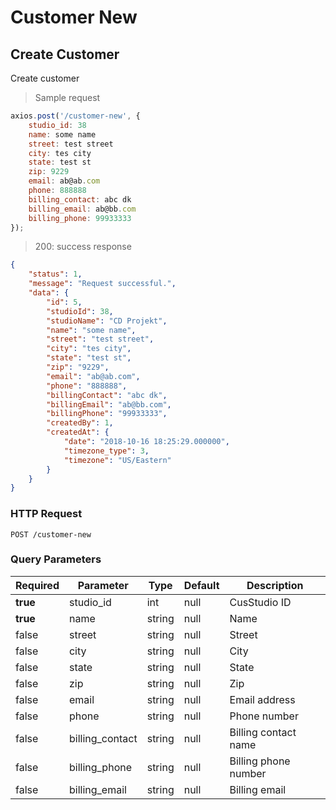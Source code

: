 # Customer New

## Create Customer

Create customer

> Sample request

```javascript
axios.post('/customer-new', {
    studio_id: 38
    name: some name
    street: test street
    city: tes city
    state: test st
    zip: 9229
    email: ab@ab.com
    phone: 888888
    billing_contact: abc dk
    billing_email: ab@bb.com
    billing_phone: 99933333
});
```

> 200: success response

```json
{
    "status": 1,
    "message": "Request successful.",
    "data": {
        "id": 5,
        "studioId": 38,
        "studioName": "CD Projekt",
        "name": "some name",
        "street": "test street",
        "city": "tes city",
        "state": "test st",
        "zip": "9229",
        "email": "ab@ab.com",
        "phone": "888888",
        "billingContact": "abc dk",
        "billingEmail": "ab@bb.com",
        "billingPhone": "99933333",
        "createdBy": 1,
        "createdAt": {
            "date": "2018-10-16 18:25:29.000000",
            "timezone_type": 3,
            "timezone": "US/Eastern"
        }
    }
}
```

### HTTP Request

`POST /customer-new`

### Query Parameters

Required | Parameter | Type | Default | Description
-------- | --------- | ---- | ------- | -----------
**true** | studio_id | int | null | CusStudio ID
**true** | name | string | null | Name
false | street | string | null | Street
false | city | string | null | City
false | state | string | null | State
false | zip | string | null | Zip
false | email | string | null | Email address
false | phone | string | null | Phone number
false | billing_contact | string | null | Billing contact name
false | billing_phone | string | null | Billing phone number
false | billing_email | string | null | Billing email
